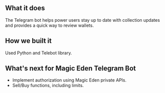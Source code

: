 ## What it does
The Telegram bot helps power users stay up to date with collection updates and provides a quick way to review wallets.
## How we built it
Used Python and Telebot library.
## What's next for Magic Eden Telegram Bot
- Implement authorization using Magic Eden private APIs.
- Sell/Buy functions, including limits.
